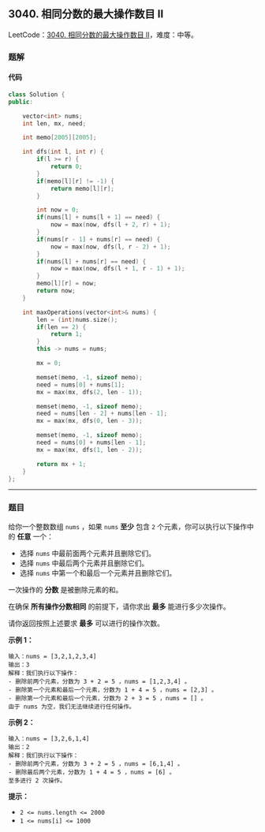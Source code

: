 ## 3040. 相同分数的最大操作数目 II

LeetCode：[3040. 相同分数的最大操作数目 II](https://leetcode.cn/problems/maximum-number-of-operations-with-the-same-score-ii/)，难度：中等。

### 题解

#### 代码

```c++
class Solution {
public:

    vector<int> nums;
    int len, mx, need;

    int memo[2005][2005];

    int dfs(int l, int r) {
        if(l >= r) {
            return 0;
        }
        if(memo[l][r] != -1) {
            return memo[l][r];
        }

        int now = 0;
        if(nums[l] + nums[l + 1] == need) {
            now = max(now, dfs(l + 2, r) + 1);
        }
        if(nums[r - 1] + nums[r] == need) {
            now = max(now, dfs(l, r - 2) + 1);
        }
        if(nums[l] + nums[r] == need) {
            now = max(now, dfs(l + 1, r - 1) + 1);
        }
        memo[l][r] = now;
        return now;
    }

    int maxOperations(vector<int>& nums) {
        len = (int)nums.size();
        if(len == 2) {
            return 1;
        }
        this -> nums = nums;

        mx = 0;

        memset(memo, -1, sizeof memo);
        need = nums[0] + nums[1];
        mx = max(mx, dfs(2, len - 1));

        memset(memo, -1, sizeof memo);
        need = nums[len - 2] + nums[len - 1];
        mx = max(mx, dfs(0, len - 3));

        memset(memo, -1, sizeof memo);
        need = nums[0] + nums[len - 1];
        mx = max(mx, dfs(1, len - 2));

        return mx + 1;
    }
};
```



---



### 题目

给你一个整数数组 `nums` ，如果 `nums` **至少** 包含 `2` 个元素，你可以执行以下操作中的 **任意** 一个：

- 选择 `nums` 中最前面两个元素并且删除它们。
- 选择 `nums` 中最后两个元素并且删除它们。
- 选择 `nums` 中第一个和最后一个元素并且删除它们。

一次操作的 **分数** 是被删除元素的和。

在确保 **所有操作分数相同** 的前提下，请你求出 **最多** 能进行多少次操作。

请你返回按照上述要求 **最多** 可以进行的操作次数。

 

**示例 1：**

```
输入：nums = [3,2,1,2,3,4]
输出：3
解释：我们执行以下操作：
- 删除前两个元素，分数为 3 + 2 = 5 ，nums = [1,2,3,4] 。
- 删除第一个元素和最后一个元素，分数为 1 + 4 = 5 ，nums = [2,3] 。
- 删除第一个元素和最后一个元素，分数为 2 + 3 = 5 ，nums = [] 。
由于 nums 为空，我们无法继续进行任何操作。
```

**示例 2：**

```
输入：nums = [3,2,6,1,4]
输出：2
解释：我们执行以下操作：
- 删除前两个元素，分数为 3 + 2 = 5 ，nums = [6,1,4] 。
- 删除最后两个元素，分数为 1 + 4 = 5 ，nums = [6] 。
至多进行 2 次操作。
```

 

**提示：**

- `2 <= nums.length <= 2000`
- `1 <= nums[i] <= 1000`


